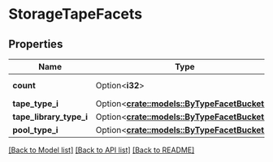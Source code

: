 # StorageTapeFacets

## Properties

Name | Type | Description | Notes
------------ | ------------- | ------------- | -------------
**count** | Option<**i32**> |  | [optional][readonly]
**tape_type_i** | Option<[**crate::models::ByTypeFacetBuckets**](by_type_facet_buckets.md)> |  | [optional]
**tape_library_type_i** | Option<[**crate::models::ByTypeFacetBuckets**](by_type_facet_buckets.md)> |  | [optional]
**pool_type_i** | Option<[**crate::models::ByTypeFacetBuckets**](by_type_facet_buckets.md)> |  | [optional]

[[Back to Model list]](../README.md#documentation-for-models) [[Back to API list]](../README.md#documentation-for-api-endpoints) [[Back to README]](../README.md)


